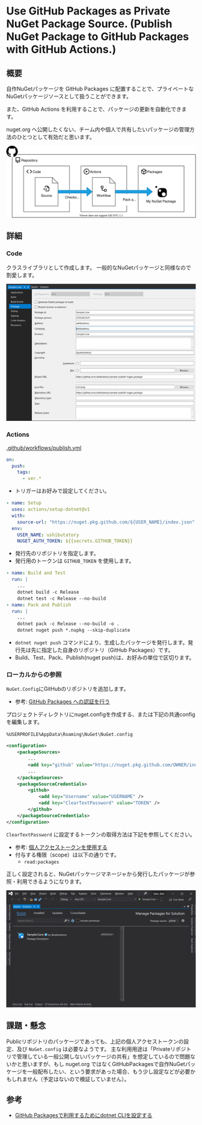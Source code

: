 # Use GitHub Packages as Private NuGet Package Source. (Publish NuGet Package to GitHub Packages with GitHub Actions.)

## 概要

自作NuGetパッケージを GitHub Packages に配置することで、プライベートなNuGetパッケージソースとして扱うことができます。

また、GitHub Actions を利用することで、パッケージの更新を自動化できます。

nuget.org へ公開したくない、チーム内や個人で共有したいパッケージの管理方法のひとつとして有効だと思います。

![overview](./docs/overview.svg)

## 詳細

### Code

クラスライブラリとして作成します。
一般的なNuGetパッケージと同様なので割愛します。

![package](./docs/images/package.png)

### Actions

[.github/workflows/publish.yml](.github/workflows/publish.yml)

```yml
on:
  push:
    tags:
      - ver.*
```

- トリガーはお好みで設定してください。

```yml
- name: Setup
  uses: actions/setup-dotnet@v1
  with:
    source-url: "https://nuget.pkg.github.com/${USER_NAME}/index.json"
  env:
    USER_NAME: ushibutatory
    NUGET_AUTH_TOKEN: ${{secrets.GITHUB_TOKEN}}
```

- 発行先のリポジトリを指定します。
- 発行用のトークンは `GITHUB_TOKEN` を使用します。

```yml
- name: Build and Test
  run: |
    ...
    dotnet build -c Release
    dotnet test -c Release --no-build
- name: Pack and Publish
  run: |
    ...
    dotnet pack -c Release --no-build -o .
    dotnet nuget push *.nupkg --skip-duplicate
```

- `dotnet nuget push` コマンドにより、生成したパッケージを発行します。発行先は先に指定した自身のリポジトリ（GitHub Packages）です。
- Build、Test、Pack、Publish(nuget push)は、お好みの単位で区切ります。

### ローカルからの参照

`NuGet.Config`にGitHubのリポジトリを追加します。

- 参考: [GitHub Packages への認証を行う](https://docs.github.com/ja/packages/using-github-packages-with-your-projects-ecosystem/configuring-dotnet-cli-for-use-with-github-packages#)

プロジェクトディレクトリにnuget.configを作成する、または下記の共通configを編集します。

`%USERPROFILE%AppData\Roaming\NuGet\NuGet.config`

```xml
<configuration>
    <packageSources>
        ...
        <add key="github" value="https://nuget.pkg.github.com/OWNER/index.json" />
        ...
    </packageSources>
    <packageSourceCredentials>
        <github>
            <add key="Username" value="USERNAME" />
            <add key="ClearTextPassword" value="TOKEN" />
        </github>
    </packageSourceCredentials>
</configuration>
```

`ClearTextPassword` に設定するトークンの取得方法は下記を参照してください。

- 参考: [個人アクセストークンを使用する](https://docs.github.com/ja/github/authenticating-to-github/creating-a-personal-access-token)
- 付与する権限（scope）は以下の通りです。
    - `read:packages`

正しく設定されると、NuGetパッケージマネージャから発行したパッケージが参照・利用できるようになります。

![Manage NuGet in local IDE](./docs/images/nuget-manager.png)

## 課題・懸念

Publicリポジトリのパッケージであっても、上記の個人アクセストークンの設定、及び `NuGet.config` は必要なようです。
主な利用用途は「Privateリポジトリで管理している一般公開しないパッケージの共有」を想定しているので問題ないかと思いますが、もし nuget.org ではなくGitHubPackagesで自作NuGetパッケージを一般配布したい、という要求があった場合、もう少し設定などが必要かもしれません（予定はないので検証していません）。

## 参考

- [GitHub Packagesで利用するためにdotnet CLIを設定する](https://docs.github.com/ja/packages/using-github-packages-with-your-projects-ecosystem/configuring-dotnet-cli-for-use-with-github-packages)
